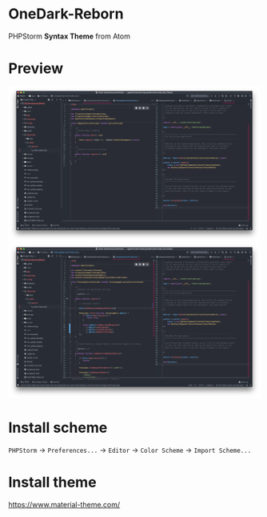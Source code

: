 # OneDark-Reborn
PHPStorm **Syntax Theme** from Atom

# Preview
![Preview image](preview.png)
![Preview2 image](preview-2.png)

# Install scheme
`PHPStorm` → `Preferences...` → `Editor` → `Color Scheme` → `Import Scheme...`

# Install theme
https://www.material-theme.com/
